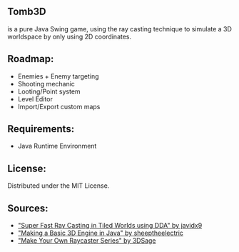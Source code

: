 ## Tomb3D
is a pure Java Swing game, using the ray casting technique to simulate a 3D worldspace by only using 2D coordinates. 

## Roadmap:
- Enemies + Enemy targeting
- Shooting mechanic
- Looting/Point system
- Level Editor
- Import/Export custom maps

## Requirements:
- Java Runtime Environment

## License:
Distributed under the MIT License. 

## Sources:
- ["Super Fast Ray Casting in Tiled Worlds using DDA" by javidx9](https://youtu.be/NbSee-XM7WA?si=9yfZXxtmH0g_dTnR)
- ["Making a Basic 3D Engine in Java" by sheeptheelectric](https://www.instructables.com/Making-a-Basic-3D-Engine-in-Java/)
- ["Make Your Own Raycaster Series" by 3DSage](https://youtu.be/gYRrGTC7GtA?si=Wf8iMP8HbzdcR-xt)